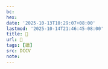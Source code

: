 ```yaml
---
bc:
hex:
date: '2025-10-13T10:29:07+08:00'
lastmod: '2025-10-14T21:46:45-08:00'
title: 􄻽
url: 􄻽
tags: [䜲]
src: DCCV
note:
---
```


